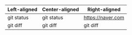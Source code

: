 | Left-aligned | Center-aligned | Right-aligned |
| -      |     -  |         - |
| git status   | git status     | https://naver.com    |
| git diff     | git diff       | git diff      |
